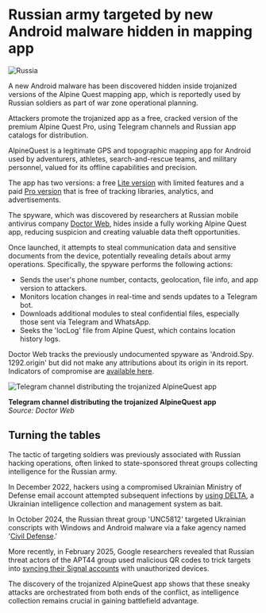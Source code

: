 # Russian army targeted by new Android malware hidden in mapping app

![Russia](https://www.bleepstatic.com/content/hl-images/2024/06/06/Russian-spies.jpg)

A new Android malware has been discovered hidden inside trojanized versions of the Alpine Quest mapping app, which is reportedly used by Russian soldiers as part of war zone operational planning.

Attackers promote the trojanized app as a free, cracked version of the premium Alpine Quest Pro, using Telegram channels and Russian app catalogs for distribution.

AlpineQuest is a legitimate GPS and topographic mapping app for Android used by adventurers, athletes, search-and-rescue teams, and military personnel, valued for its offline capabilities and precision.

The app has two versions: a free [Lite version](https://play.google.com/store/apps/details?id=psyberia.alpinequest.free&hl=en) with limited features and a paid [Pro version](https://play.google.com/store/apps/details?id=psyberia.alpinequest.full&hl=en) that is free of tracking libraries, analytics, and advertisements.

The spyware, which was discovered by researchers at Russian mobile antivirus company [Doctor Web](https://news.drweb.com/show/?i=15006&lng=en&c=5), hides inside a fully working Alpine Quest app, reducing suspicion and creating valuable data theft opportunities.

Once launched, it attempts to steal communication data and sensitive documents from the device, potentially revealing details about army operations. Specifically, the spyware performs the following actions:

* Sends the user's phone number, contacts, geolocation, file info, and app version to attackers.
* Monitors location changes in real-time and sends updates to a Telegram bot.
* Downloads additional modules to steal confidential files, especially those sent via Telegram and WhatsApp.
* Seeks the 'locLog' file from Alpine Quest, which contains location history logs.

Doctor Web tracks the previously undocumented spyware as 'Android.Spy. 1292.origin' but did not make any attributions about its origin in its report. Indicators of compromise are [available here](https://github.com/DoctorWebLtd/malware-iocs/blob/master/Android.Spy.1292.origin/README.adoc).

![Telegram channel distributing the trojanized AlpineQuest app](https://www.bleepstatic.com/images/news/u/1220909/2025/April/telegram.jpg)

**Telegram channel distributing the trojanized AlpineQuest app**  
_Source: Doctor Web_

## Turning the tables

The tactic of targeting soldiers was previously associated with Russian hacking operations, often linked to state-sponsored threat groups collecting intelligence for the Russian army.

In December 2022, hackers using a compromised Ukrainian Ministry of Defense email account attempted subsequent infections by [using DELTA](https://www.bleepingcomputer.com/news/security/ukraines-delta-military-system-users-targeted-by-info-stealing-malware/), a Ukrainian intelligence collection and management system as bait.

In October 2024, the Russian threat group 'UNC5812' targeted Ukrainian conscripts with Windows and Android malware via a fake agency named '[Civil Defense](https://www.bleepingcomputer.com/news/security/russia-targets-ukrainian-conscripts-with-windows-android-malware/).'

More recently, in February 2025, Google researchers revealed that Russian threat actors of the APT44 group used malicious QR codes to trick targets into [syncing their Signal accounts](https://www.bleepingcomputer.com/news/security/russian-phishing-campaigns-exploit-signals-device-linking-feature/) with unauthorized devices.

The discovery of the trojanized AlpineQuest app shows that these sneaky attacks are orchestrated from both ends of the conflict, as intelligence collection remains crucial in gaining battlefield advantage.
